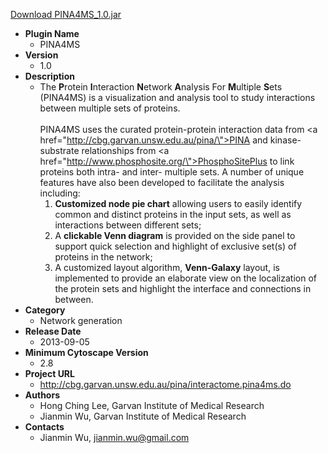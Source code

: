 <a href="PINA4MS_1.0.jar">Download PINA4MS_1.0.jar</a>

* __Plugin Name__
  * PINA4MS
* __Version__
  * 1.0
* __Description__
  * The <b>P</b>rotein <b>I</b>nteraction <b>N</b>etwork <b>A</b>nalysis For <b>M</b>ultiple <b>S</b>ets (PINA4MS) is a visualization and analysis tool to study interactions between multiple sets of proteins.<br/><br/>PINA4MS uses the curated protein-protein interaction data from <a href=\"http://cbg.garvan.unsw.edu.au/pina/\">PINA</a> and kinase-substrate relationships from <a href=\"http://www.phosphosite.org/\">PhosphoSitePlus</a> to link proteins both intra- and inter- multiple sets. A number of unique features have also been developed to facilitate the analysis including: <ol><li><b>Customized node pie chart</b> allowing users to easily identify common and distinct proteins in the input sets, as well as interactions between different sets;</li><li>A <b>clickable Venn diagram</b> is provided on the side panel to support quick selection and highlight of exclusive set(s) of proteins in the network; </li><li>A customized layout algorithm, <b>Venn-Galaxy</b> layout, is implemented to provide an elaborate view on the localization of the protein sets and highlight the interface and connections in between.</li></ol>
* __Category__
  * Network generation
* __Release Date__
  * 2013-09-05
* __Minimum Cytoscape Version__
  * 2.8
* __Project URL__
  * http://cbg.garvan.unsw.edu.au/pina/interactome.pina4ms.do
* __Authors__
  * Hong Ching Lee, Garvan Institute of Medical Research
  * Jianmin Wu, Garvan Institute of Medical Research
* __Contacts__
  * Jianmin Wu, jianmin.wu@gmail.com
